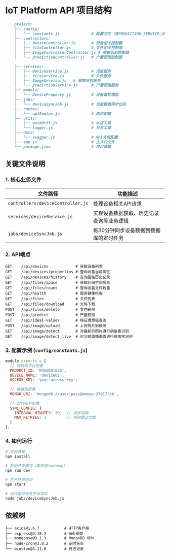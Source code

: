 # IoT Platform API 项目结构
```markdown
	project/
	├── config/
	│   └── constants.js              # 配置文件（含PREDICTION_SERVICE_URL）
	├── controllers/
	│   ├── deviceController.js       # 设备相关控制器
	│   ├── fileController.js         # 文件相关控制器
	│   ├── ImageControllerController.js # 病害识别控制器
	│   └── predictionController.js   # 产量预测控制器

	├── services/
	│   ├── deviceService.js          # 设备服务
	│   ├── fileService.js            # 文件服务
	│   ├── ImageService.js   # 病害识别服务
	│   └── predictionService.js      # 产量预测服务
	├── models/
	│   └── DeviceProperty.js         # 设备属性模型
	├── jobs/
	│   └── deviceSyncJob.js          # 设备数据同步任务
	├── routes/
	│   └── apiRoutes.js              # 路由配置
	├── utils/
	│   ├── authUtil.js               # 认证工具
	│   └── logger.js                 # 日志工具
	├── docs/
	│   └── swagger.js                # API文档配置
	├── app.js                        # 主入口文件
	└── package.json                  # 项目依赖
```

## 关键文件说明

### 1. 核心业务文件
| 文件路径 | 功能描述 |
|----------|----------|
| `controllers/deviceController.js` | 处理设备相关API请求 |
| `services/deviceService.js` | 实现设备数据获取、历史记录查询等业务逻辑 |
| `jobs/deviceSyncJob.js` | 每30分钟同步设备数据到数据库的定时任务 |

### 2. API端点
```http
GET    /api/devices            # 获取设备列表
GET    /api/devices/properties # 查询设备当前属性
GET    /api/devices/history    # 查询属性历史记录
GET    /api/files/space        # 获取存储空间信息
GET    /api/files/count        # 查询设备文件数量
GET    /api/health             # 服务健康检查
GET    /api/files              # 文件列表
GET    /api/files/download     # 文件下载
POST   /api/files/delete       # 文件删除
POST   /api/predict            # 产量预测
GET    /api/ideal-values       # 特征理想值查询
POST   /api/image/upload       # 上传照片到模块
GET    /api/image/detect       # 对最新的照片进行病虫害识别
GET    /api/image/detect_live  # 对当前直播画面进行病虫害识别
```

### 3. 配置示例 (`config/constants.js`)
```javascript
module.exports = {
  // 物联网平台配置
  PRODUCT_ID: 'W4b66Qt625',
  DEVICE_NAME: 'device01',
  ACCESS_KEY: 'your-access-key',
  
  // 数据库配置
  MONGO_URI: 'mongodb://user:pass@mongo:27017/db',
  
  // 定时任务配置
  SYNC_CONFIG: {
    INTERVAL_MINUTES: 30,  // 同步间隔
    MAX_RETRIES: 3         // 失败重试次数
  }
};
```

### 4. 如何运行
```bash
# 安装依赖
npm install

# 启动开发模式（需安装nodemon）
npm run dev

# 生产环境启动
npm start

# 运行定时任务手动测试
node jobs/deviceSyncJob.js
```

## 依赖树
```
├── axios@1.6.7           # HTTP客户端
├── express@4.18.2        # Web框架
├── mongoose@8.1.3        # MongoDB ODM
├── node-cron@3.0.2       # 定时任务
└── winston@3.11.0        # 日志记录
```
